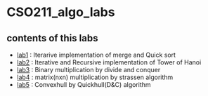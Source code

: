 # CSO211_algo_labs
## contents of this labs

- [lab1](https://github.com/lordcod99/CSO211_algo_labs/tree/main/lab1) : Iterarive implementation  of merge and Quick sort 
- [lab2](https://github.com/lordcod99/CSO211_algo_labs/tree/main/lab2) : Iterative and Recursive implementation of Tower of Hanoi
- [lab3](https://github.com/lordcod99/CSO211_algo_labs/tree/main/lab3) : Binary multiplication by divide and conquer 
- [lab4](https://github.com/lordcod99/CSO211_algo_labs/tree/main/lab4) : matrix(nxn) multiplication by strassen algorithm 
- [lab5](https://github.com/lordcod99/CSO211_algo_labs/tree/main/lab5) : Convexhull by Quickhull(D&C) algorithm 

